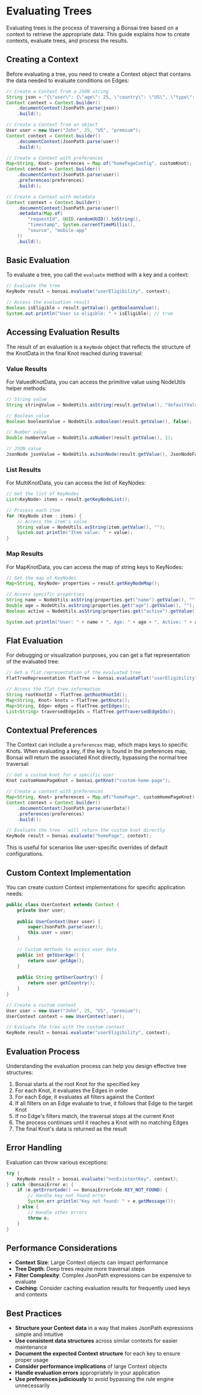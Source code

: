# Evaluating Trees

Evaluating trees is the process of traversing a Bonsai tree based on a context to retrieve the appropriate data. This
guide explains how to create contexts, evaluate trees, and process the results.

## Creating a Context

Before evaluating a tree, you need to create a Context object that contains the data needed to evaluate conditions on Edges:

```java
// Create a Context from a JSON string
String json = "{\"user\": {\"age\": 25, \"country\": \"US\", \"type\": \"premium\"}}";
Context context = Context.builder()
    .documentContext(JsonPath.parse(json))
    .build();

// Create a Context from an object
User user = new User("John", 25, "US", "premium");
Context context = Context.builder()
    .documentContext(JsonPath.parse(user))
    .build();

// Create a Context with preferences
Map<String, Knot> preferences = Map.of("homePageConfig", customKnot);
Context context = Context.builder()
    .documentContext(JsonPath.parse(user))
    .preferences(preferences)
    .build();

// Create a Context with metadata
Context context = Context.builder()
    .documentContext(JsonPath.parse(user))
    .metadata(Map.of(
        "requestId", UUID.randomUUID().toString(),
        "timestamp", System.currentTimeMillis(),
        "source", "mobile-app"
    ))
    .build();
```

## Basic Evaluation

To evaluate a tree, you call the `evaluate` method with a key and a context:

```java
// Evaluate the tree
KeyNode result = bonsai.evaluate("userEligibility", context);

// Access the evaluation result
Boolean isEligible = result.getValue().getBooleanValue();
System.out.println("User is eligible: " + isEligible); // true
```

## Accessing Evaluation Results

The result of an evaluation is a `KeyNode` object that reflects the structure of the KnotData in the final Knot reached during traversal:

### Value Results

For ValuedKnotData, you can access the primitive value using NodeUtils helper methods:

```java
// String value
String stringValue = NodeUtils.asString(result.getValue(), "defaultValue");

// Boolean value
Boolean booleanValue = NodeUtils.asBoolean(result.getValue(), false);

// Number value
Double numberValue = NodeUtils.asNumber(result.getValue(), 1);

// JSON value
JsonNode jsonValue = NodeUtils.asJsonNode(result.getValue(), JsonNodeFactory.instance.objectNode());
```

### List Results

For MultiKnotData, you can access the list of KeyNodes:

```java
// Get the list of KeyNodes
List<KeyNode> items = result.getKeyNodeList();

// Process each item
for (KeyNode item : items) {
    // Access the item's value
    String value = NodeUtils.asString(item.getValue(), "");
    System.out.println("Item value: " + value);
}
```

### Map Results

For MapKnotData, you can access the map of string keys to KeyNodes:

```java
// Get the map of KeyNodes
Map<String, KeyNode> properties = result.getKeyNodeMap();

// Access specific properties
String name = NodeUtils.asString(properties.get("name").getValue(), "");
Double age = NodeUtils.asString(properties.get("age").getValue(), "");
Boolean active = NodeUtils.asString(properties.get("active").getValue(), "");

System.out.println("User: " + name + ", Age: " + age + ", Active: " + active);
```

## Flat Evaluation

For debugging or visualization purposes, you can get a flat representation of the evaluated tree:

```java
// Get a flat representation of the evaluated tree
FlatTreeRepresentation flatTree = bonsai.evaluateFlat("userEligibility", context);

// Access the flat tree information
String rootKnotId = flatTree.getRootKnotId();
Map<String, Knot> knots = flatTree.getKnots();
Map<String, Edge> edges = flatTree.getEdges();
List<String> traversedEdgeIds = flatTree.getTraversedEdgeIds();
```

## Contextual Preferences

The Context can include a `preferences` map, which maps keys to specific Knots. When evaluating a key, if the key is found in the preferences map, Bonsai will return the associated Knot directly, bypassing the normal tree traversal:

```java
// Get a custom knot for a specific user
Knot customHomePageKnot = bonsai.getKnot("custom-home-page");

// Create a context with preferences
Map<String, Knot> preferences = Map.of("homePage", customHomePageKnot);
Context context = Context.builder()
    .documentContext(JsonPath.parse(userData))
    .preferences(preferences)
    .build();

// Evaluate the tree - will return the custom knot directly
KeyNode result = bonsai.evaluate("homePage", context);
```

This is useful for scenarios like user-specific overrides of default configurations.

## Custom Context Implementation

You can create custom Context implementations for specific application needs:

```java
public class UserContext extends Context {
    private User user;
    
    public UserContext(User user) {
        super(JsonPath.parse(user));
        this.user = user;
    }
    
    // Custom methods to access user data
    public int getUserAge() {
        return user.getAge();
    }
    
    public String getUserCountry() {
        return user.getCountry();
    }
}

// Create a custom context
User user = new User("John", 25, "US", "premium");
UserContext context = new UserContext(user);

// Evaluate the tree with the custom context
KeyNode result = bonsai.evaluate("userEligibility", context);
```

## Evaluation Process

Understanding the evaluation process can help you design effective tree structures:

1. Bonsai starts at the root Knot for the specified key
2. For each Knot, it evaluates the Edges in order
3. For each Edge, it evaluates all filters against the Context
4. If all filters on an Edge evaluate to true, it follows that Edge to the target Knot
5. If no Edge's filters match, the traversal stops at the current Knot
6. The process continues until it reaches a Knot with no matching Edges
7. The final Knot's data is returned as the result

## Error Handling

Evaluation can throw various exceptions:

```java
try {
    KeyNode result = bonsai.evaluate("nonExistentKey", context);
} catch (BonsaiError e) {
    if (e.getErrorCode() == BonsaiErrorCode.KEY_NOT_FOUND) {
        // Handle key not found error
        System.err.println("Key not found: " + e.getMessage());
    } else {
        // Handle other errors
        throw e;
    }
}
```

## Performance Considerations

- **Context Size**: Large Context objects can impact performance
- **Tree Depth**: Deep trees require more traversal steps
- **Filter Complexity**: Complex JsonPath expressions can be expensive to evaluate
- **Caching**: Consider caching evaluation results for frequently used keys and contexts

## Best Practices

- **Structure your Context data** in a way that makes JsonPath expressions simple and intuitive
- **Use consistent data structures** across similar contexts for easier maintenance
- **Document the expected Context structure** for each key to ensure proper usage
- **Consider performance implications** of large Context objects
- **Handle evaluation errors** appropriately in your application
- **Use preferences judiciously** to avoid bypassing the rule engine unnecessarily
